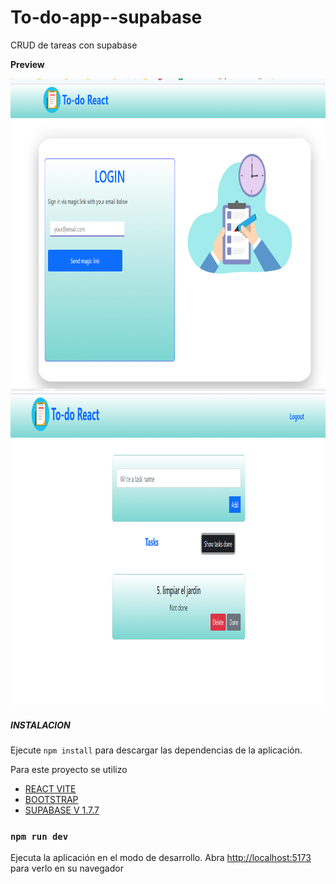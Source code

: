 # To-do-app--supabase
CRUD de tareas con  supabase


**Preview**

<img src="./src/assets/todo1.png" alt="desktop" width="800px" height="500px">
<img src="./src/assets/todo2.png" alt="desktop" width="800px" height="500px">

##### INSTALACION
Ejecute `npm install` para descargar las dependencias de la aplicación.

Para este proyecto se utilizo

- [REACT VITE](https://vitejs.dev/guide/)
- [BOOTSTRAP](https://getbootstrap.com/docs/5.0/getting-started/introduction/)
- [SUPABASE V 1.7.7 ](https://app.supabase.com/)


### `npm run dev`

Ejecuta la aplicación en el modo de desarrollo.
Abra [http://localhost:5173](http://localhost:5173) para verlo en su navegador
